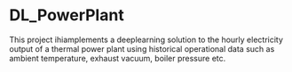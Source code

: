 # DL_PowerPlant
This project ihiamplements a deeplearning solution to the hourly electricity output of a thermal power plant using historical operational data such as ambient temperature, exhaust vacuum, boiler pressure etc.
